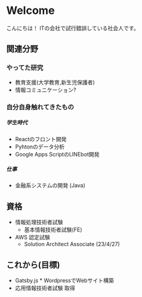 # Welcome
こんにちは！
ITの会社で試行錯誤している社会人です。

## 関連分野
### やってた研究
- 教育支援(大学教育,新生児保護者)
- 情報コミュニケーション?

### 自分自身触れてきたもの
##### 学生時代
- Reactのフロント開発
- Pyhtonのデータ分析
- Google Apps ScriptのLINEbot開発

##### 仕事
- 金融系システムの開発 (Java)

## 資格
- 情報処理技術者試験
  - 基本情報技術者試験(FE)
- AWS 認定試験
  -  Solution Architect Associate (23/4/27)

## これから(目標)
- Gatsby.js * WordpressでWebサイト構築
- 応用情報技術者試験 取得
